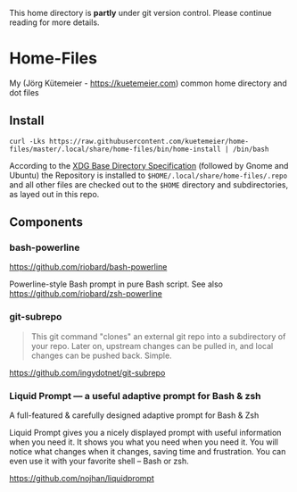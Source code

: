 This home directory is **partly** under git version control.
Please continue reading for more details.

# Home-Files

My (Jörg Kütemeier - https://kuetemeier.com) common home directory and dot files

## Install

```
curl -Lks https://raw.githubusercontent.com/kuetemeier/home-files/master/.local/share/home-files/bin/home-install | /bin/bash
```

According to the [XDG Base Directory Specification](https://specifications.freedesktop.org/basedir-spec/basedir-spec-latest.html) (followed by Gnome and Ubuntu) the Repository is installed to `$HOME/.local/share/home-files/.repo` and all other files are checked out to the `$HOME` directory and subdirectories, as layed out in this repo.

## Components

### bash-powerline

https://github.com/riobard/bash-powerline

Powerline-style Bash prompt in pure Bash script. See also https://github.com/riobard/zsh-powerline

### git-subrepo

> This git command "clones" an external git repo into a subdirectory of your repo. Later on, upstream changes can be pulled in, and local changes can be pushed back. Simple.

https://github.com/ingydotnet/git-subrepo

### Liquid Prompt — a useful adaptive prompt for Bash & zsh

A full-featured & carefully designed adaptive prompt for Bash & Zsh

Liquid Prompt gives you a nicely displayed prompt with useful information when you need it. It shows you what you need when you need it. You will notice what changes when it changes, saving time and frustration. You can even use it with your favorite shell – Bash or zsh.

https://github.com/nojhan/liquidprompt
